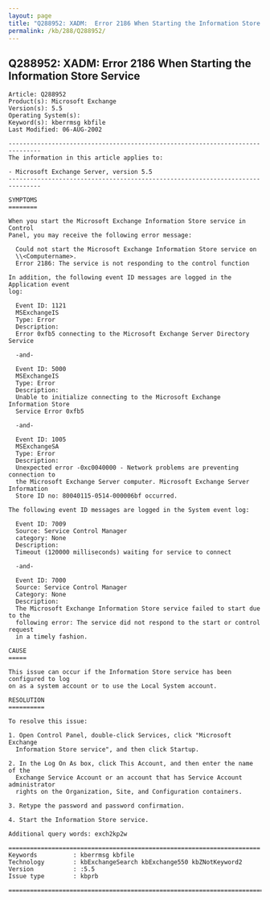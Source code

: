 ```yaml
---
layout: page
title: "Q288952: XADM:  Error 2186 When Starting the Information Store Service"
permalink: /kb/288/Q288952/
---
```


## Q288952: XADM:  Error 2186 When Starting the Information Store Service

	Article: Q288952
	Product(s): Microsoft Exchange
	Version(s): 5.5
	Operating System(s): 
	Keyword(s): kberrmsg kbfile
	Last Modified: 06-AUG-2002
	
	-------------------------------------------------------------------------------
	The information in this article applies to:
	
	- Microsoft Exchange Server, version 5.5 
	-------------------------------------------------------------------------------
	
	SYMPTOMS
	========
	
	When you start the Microsoft Exchange Information Store service in Control
	Panel, you may receive the following error message:
	
	  Could not start the Microsoft Exchange Information Store service on
	  \\<Computername>.
	  Error 2186: The service is not responding to the control function
	
	In addition, the following event ID messages are logged in the Application event
	log:
	
	  Event ID: 1121
	  MSExchangeIS
	  Type: Error
	  Description:
	  Error 0xfb5 connecting to the Microsoft Exchange Server Directory Service
	
	  -and-
	
	  Event ID: 5000
	  MSExchangeIS
	  Type: Error
	  Description:
	  Unable to initialize connecting to the Microsoft Exchange Information Store
	  Service Error 0xfb5
	
	  -and-
	
	  Event ID: 1005
	  MSExchangeSA
	  Type: Error
	  Description:
	  Unexpected error -0xc0040000 - Network problems are preventing connection to
	  the Microsoft Exchange Server computer. Microsoft Exchange Server Information
	  Store ID no: 80040115-0514-000006bf occurred.
	
	The following event ID messages are logged in the System event log:
	
	  Event ID: 7009
	  Source: Service Control Manager
	  category: None
	  Description:
	  Timeout (120000 milliseconds) waiting for service to connect
	
	  -and-
	
	  Event ID: 7000
	  Source: Service Control Manager
	  Category: None
	  Description:
	  The Microsoft Exchange Information Store service failed to start due to the
	  following error: The service did not respond to the start or control request
	  in a timely fashion.
	
	CAUSE
	=====
	
	This issue can occur if the Information Store service has been configured to log
	on as a system account or to use the Local System account.
	
	RESOLUTION
	==========
	
	To resolve this issue:
	
	1. Open Control Panel, double-click Services, click "Microsoft Exchange
	  Information Store service", and then click Startup.
	
	2. In the Log On As box, click This Account, and then enter the name of the
	  Exchange Service Account or an account that has Service Account administrator
	  rights on the Organization, Site, and Configuration containers.
	
	3. Retype the password and password confirmation.
	
	4. Start the Information Store service.
	
	Additional query words: exch2kp2w
	
	======================================================================
	Keywords          : kberrmsg kbfile 
	Technology        : kbExchangeSearch kbExchange550 kbZNotKeyword2
	Version           : :5.5
	Issue type        : kbprb
	
	=============================================================================
	
